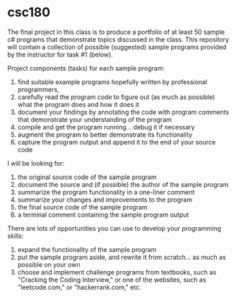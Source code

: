 # csc180

The final project in this class is to produce a portfolio of at least 50 sample c# programs that demonstrate topics discussed in the class.  This repository will contain a collection of possible (suggested) sample programs provided by the instructor for task #1 (below).

Project components (tasks) for each sample program:
1) find suitable example programs hopefully written by professional programmers,
2) carefully read the program code to figure out (as much as possible) what the program does and how it does it
3) document your findings by annotating the code with program comments that demonstrate your understanding of the program
4) compile and get the program running... debug it if necessary
5) augment the program to better demonstrate its functionality
6) capture the program output and append it to the end of your source code

I will be looking for:
1) the original source code of the sample program
2) document the source and (if possible) the author of the sample program
3) summarize the program functionality in a one-liner comment
4) summarize your changes and improvements to the program
5) the final source code of the sample program
6) a terminal comment containing the sample program output

There are lots of opportunities you can use to develop your programming skills:
1. expand the functionality of the sample program
2. put the sample program aside, and rewrite it from scratch... as much as possible on your own
3. choose and implement challenge programs from textbooks, such as "Cracking the Coding Interview," or one of the websites, such as "leetcode.com," or "hackerrank.com," etc.
